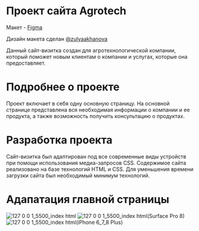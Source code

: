 # Проект сайта Agrotech
Макет - [Figma](https://www.figma.com/file/RPzGvCo4U5nC6Nlx8UFWwt/it-girls-%D0%BF%D1%80%D0%BE%D0%B5%D0%BA%D1%82?type=design&node-id=20%3A8&t=4ExzqKUEdLXCVfNC-1)  

Дизайн макета сделан [@zulyaakhanova](https://www.instagram.com/zulyaakhanova)

Данный сайт-визитка создан для агротехнологической компании, который поможет новым клиентам о компании и услугах, которые она предоставляет. 

# Подробнее о проекте 

Проект включает в себя одну основную страницу. На основной странице представлена вся необходимая информации о компании и ее продукта, а также возможность получить консультацию о продуктах. 

# Разработка проекта

Сайт-визитка был адаптирован под все современные виды устройств при помощи использования медиа-запросов CSS.  Содержимое сайта реализовано на базе технологий HTML и CSS. Для уменьшения времени загрузки сайта был необходимый минимум технологий.

# Адапатация главной страницы
![127 0 0 1_5500_index html](https://github.com/curiousrain/old_new_project/assets/98013683/1c0de796-3ee2-40f6-8db3-ea802162e397)
![127 0 0 1_5500_index html(Surface Pro 8)](https://github.com/curiousrain/old_new_project/assets/98013683/9431519d-ba05-4fec-9339-362d89a1bc4c)
![127 0 0 1_5500_index html(iPhone 6_7_8 Plus)](https://github.com/curiousrain/old_new_project/assets/98013683/16f4ea40-6658-4021-a809-94e65f693c66)
